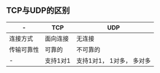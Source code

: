 ## TCP与UDP的区别

| -   | TCP | UDP |
| --- | --- | --- |
| 连接方式 | 面向连接 | 无连接 |
| 传输可靠性 | 可靠的 | 不可靠的 |
| - | 支持1对1 | 支持1对1， 1对多， 多对多 |


